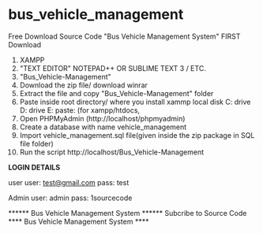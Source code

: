 # bus_vehicle_management

Free Download Source Code "Bus Vehicle Management System"
FIRST Download

1. XAMPP
2. "TEXT EDITOR" NOTEPAD++ OR SUBLIME TEXT 3 / ETC.
3. "Bus_Vehicle-Management"
4. Download the zip file/ download winrar
5. Extract the file and copy "Bus_Vehicle-Management" folder
6. Paste inside root directory/ where you install xammp local disk C: drive D: drive E: paste: (for xampp/htdocs, 
7. Open PHPMyAdmin (http://localhost/phpmyadmin)
8. Create a database with name vehicle_management
6. Import vehicle_management.sql file(given inside the zip package in SQL file folder)
7. Run the script http://localhost/Bus_Vehicle-Management

**LOGIN DETAILS** 

user
user: test@gmail.com
pass: test

Admin
user: admin
pass: 1sourcecode

****** Bus Vehicle Management System ******
Subcribe to Source Code **** Bus Vehicle Management System ****